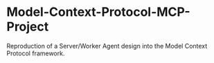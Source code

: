 # Model-Context-Protocol-MCP-Project
Reproduction of a Server/Worker Agent design into the Model Context Protocol framework. 
